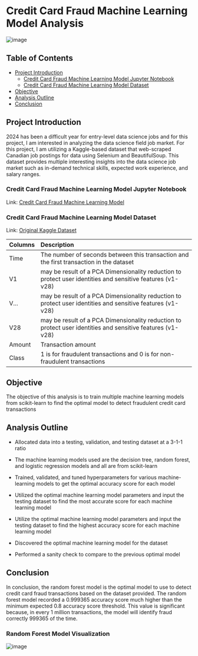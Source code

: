 # Credit Card Fraud Machine Learning Model Analysis

![image](https://github.com/user-attachments/assets/ad09e755-2cfd-4818-9468-60c48528a855)


## Table of Contents

- [Project Introduction](#project-introduction)
    - [Credit Card Fraud Machine Learning Model Jupyter Notebook](#credit-card-fraud-machine-learning-model-jupyter-notebook)
    - [Credit Card Fraud Machine Learning Model Dataset](#credit-card-fraud-machine-learning-model-dataset)
- [Objective](#objective)
- [Analysis Outline](#analysis-outline)
- [Conclusion](#conclusion)

## Project Introduction

2024 has been a difficult year for entry-level data science jobs and for this project, I am interested in analyzing the data science field job market. For this project, I am utilizing a Kaggle-based dataset that web-scraped Canadian job postings for data using Selenium and BeautifulSoup. This dataset provides multiple interesting insights into the data science job market such as in-demand technical skills, expected work experience, and salary ranges. 

### Credit Card Fraud Machine Learning Model Jupyter Notebook

Link: [Credit Card Fraud Machine Learning Model](https://github.com/jasondo-da/Canadian_Data_Analyst_Online_Job_Posting_Analysis/blob/main/da_job_posts_canada_analysis.ipynb)

### Credit Card Fraud Machine Learning Model Dataset

Link: [Original Kaggle Dataset](https://www.kaggle.com/datasets/mlg-ulb/creditcardfraud/data)

| Columns | Description |
| :------------- | :------------ |
| Time | The number of seconds between this transaction and the first transaction in the dataset |
| V1 | may be result of a PCA Dimensionality reduction to protect user identities and sensitive features (v1-v28) |
| V... | may be result of a PCA Dimensionality reduction to protect user identities and sensitive features (v1-v28) |
| V28 | may be result of a PCA Dimensionality reduction to protect user identities and sensitive features (v1-v28) |
| Amount | Transaction amount |
| Class | 1 is for fraudulent transactions and 0 is for non-fraudulent transactions |


## Objective

The objective of this analysis is to train multiple machine learning models from scikit-learn to find the optimal model to detect fraudulent credit card transactions


## Analysis Outline

- Allocated data into a testing, validation, and testing dataset at a 3-1-1 ratio

- The machine learning models used are the decision tree, random forest, and logistic regression models and all are from scikit-learn

- Trained, validated, and tuned hyperparameters for various machine-learning models to get the optimal accuracy score for each model

- Utilized the optimal machine learning model parameters and input the testing dataset to find the most accurate score for each machine learning model

- Utilize the optimal machine learning model parameters and input the testing dataset to find the highest accuracy score for each machine learning model

- Discovered the optimal machine learning model for the dataset

- Performed a sanity check to compare to the previous optimal model


## Conclusion

In conclusion, the random forest model is the optimal model to use to detect credit card fraud transactions based on the dataset provided. The random forest model recorded a 0.999365 accuracy score much higher than the minimum expected 0.8 accuracy score threshold. This value is significant because, in every 1 million transactions, the model will identify fraud correctly 999365 of the time. 

### Random Forest Model Visualization
![image](https://github.com/user-attachments/assets/1a928f1e-cb1e-47f5-be4e-668c7f44d79f)

